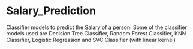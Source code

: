 # Salary_Prediction
Classifier models to predict the Salary of a person. Some of the classifier models used are Decision Tree Classifier, Random Forest Classifier, KNN Classifier, Logistic Regression and SVC Classifier (with linear kernel)
